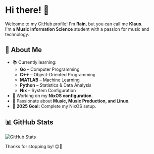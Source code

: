 # Hi there! 👋  

Welcome to my GitHub profile! I'm **Rain**, but you can call me **Klaus**.  
I'm a **Music Information Science** student with a passion for music and technology.  

## 🚀 About Me   
- 📚 Currently learning:  
  - **Go** – Computer Programming  
  - **C++** – Object-Oriented Programming  
  - **MATLAB** – Machine Learning  
  - **Python** – Statistics & Data Analysis  
  - **Nix** – System Configuration  
- 🔭 Working on my **NixOS configuration**.  
- 🎵 Passionate about **Music, Music Production, and Linux**.  
- 🎯 **2025 Goal:** Complete my NixOS setup.  

## 📊 GitHub Stats  
![GitHub Stats](https://github-readme-stats.vercel.app/api?username=laainy&show_icons=true&theme=radical)  

Thanks for stopping by! 😊🚀  

